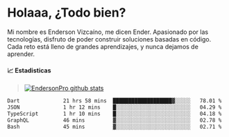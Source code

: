 
# Holaaa, ¿Todo bien?

Mi nombre es Enderson Vizcaíno, me dicen Ender. Apasionado por las tecnologías, disfruto de poder construir soluciones basadas en código. Cada reto está lleno de grandes aprendizajes, y nunca dejamos de aprender. 

#### :chart_with_upwards_trend: Estadisticas
> [![EndersonPro github stats](https://github-readme-stats.vercel.app/api?username=endersonpro&theme=vue-dark&show_icons=true)](https://github.com/anuraghazra/github-readme-stats) 


<!--START_SECTION:waka-->

```txt
Dart              21 hrs 58 mins  ███████████████████▓░░░░░   78.01 %
JSON              1 hr 12 mins    █░░░░░░░░░░░░░░░░░░░░░░░░   04.29 %
TypeScript        1 hr 10 mins    █░░░░░░░░░░░░░░░░░░░░░░░░   04.18 %
GraphQL           46 mins         ▓░░░░░░░░░░░░░░░░░░░░░░░░   02.78 %
Bash              45 mins         ▓░░░░░░░░░░░░░░░░░░░░░░░░   02.71 %
```

<!--END_SECTION:waka-->

[website]: https://endersonpro.github.io/portfolio/
[twitter]: https://twitter.com/endersonj_
[youtube]: https://youtube.com/ByEnderson
[instagram]: https://instagram.com/endersonvizc
[linkedin]: https://www.linkedin.com/in/enderson-vizcaino-2aa927175/
